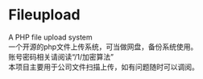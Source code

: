 # Fileupload
A PHP file upload system  
一个开源的php文件上传系统，可当做网盘，备份系统使用。  
账号密码相关请阅读“/1/加密算法”  
本项目主要用于公司文件扫描上传，如有问题随时可以调阅。
